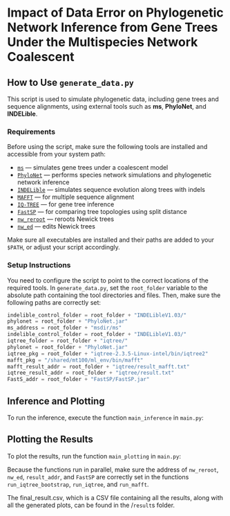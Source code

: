 # Impact of Data Error on Phylogenetic Network Inference from Gene Trees Under the Multispecies Network Coalescent

## How to Use `generate_data.py`

This script is used to simulate phylogenetic data, including gene trees and sequence alignments, using external tools such as **ms**, **PhyloNet**, and **INDELible**.

### Requirements

Before using the script, make sure the following tools are installed and accessible from your system path:

- [`ms`](http://home.uchicago.edu/rhudson1/source/mksamples.html) — simulates gene trees under a coalescent model
- [`PhyloNet`](https://bioinfocs.rice.edu/phylonet) — performs species network simulations and phylogenetic network inference
- [`INDELible`](http://abacus.gene.ucl.ac.uk/software/indelible/) — simulates sequence evolution along trees with indels
- [`MAFFT`](https://mafft.cbrc.jp/alignment/software/) — for multiple sequence alignment
- [`IQ-TREE`](http://www.iqtree.org/) — for gene tree inference
- [`FastSP`](https://github.com/smirarab/FastSP) — for comparing tree topologies using split distance
- [`nw_reroot`](https://github.com/tjunier/newick_utils/tree/master) — reroots Newick trees
- [`nw_ed`](https://github.com/tjunier/newick_utils/tree/master) — edits Newick trees

Make sure all executables are installed and their paths are added to your `$PATH`, or adjust your script accordingly.

### Setup Instructions

You need to configure the script to point to the correct locations of the required tools. In `generate_data.py`, set the `root_folder` variable to the absolute path containing the tool directories and files. Then, make sure the following paths are correctly set:

```python
indelible_control_folder = root_folder + "INDELibleV1.03/"
phylonet = root_folder + "PhyloNet.jar"
ms_address = root_folder + "msdir/ms"
indelible_control_folder = root_folder + "INDELibleV1.03/"
iqtree_folder = root_folder + "iqtree/"
phylonet = root_folder + "PhyloNet.jar"
iqtree_pkg = root_folder + "iqtree-2.3.5-Linux-intel/bin/iqtree2"
mafft_pkg = "/shared/mt100/ml_env/bin/mafft"
mafft_result_addr = root_folder + "iqtree/result_mafft.txt"
iqtree_result_addr = root_folder + "iqtree/result.txt"
FastS_addr = root_folder + "FastSP/FastSP.jar"
```
## Inference and Plotting

To run the inference, execute the function `main_inference` in `main.py`:

## Plotting the Results

To plot the results, run the function `main_plotting` in `main.py`:

Because the functions run in parallel, make sure the address of `nw_reroot`, `nw_ed`, `result_addr`, and `FastSP` are correctly set in the functions `run_iqtree_bootstrap`, `run_iqtree`, and `run_mafft`.

The final_result.csv, which is a CSV file containing all the results, along with all the generated plots, can be found in the /`result`s folder.
